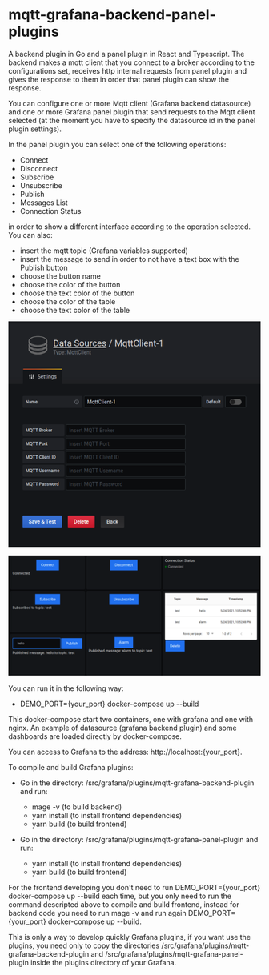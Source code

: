 # mqtt-grafana-backend-panel-plugins

A backend plugin in Go and a panel plugin in React and Typescript. 
The backend makes a mqtt client that you connect to a broker according to the configurations set, receives http internal requests from panel plugin and gives the response to them in order that panel plugin can show the response.

You can configure one or more Mqtt client (Grafana backend datasource) and one or more Grafana panel plugin that send requests to the Mqtt client selected (at the moment you have to specify the datasource id in the panel plugin settings). 

In the panel plugin you can select one of the following operations:
- Connect
- Disconnect
- Subscribe
- Unsubscribe
- Publish
- Messages List
- Connection Status

in order to show a different interface according to the operation selected.
You can also:
- insert the mqtt topic (Grafana variables supported)
- insert the message to send in order to not have a text box with the Publish button
- choose the button name
- choose the color of the button 
- choose the text color of the button
- choose the color of the table
- choose the text color of the table

![backend-plugin](https://github.com/s-torneo/mqtt-grafana-backend-panel-plugins/blob/master/img/backend-plugin.png "backend-plugin")

![panel-plugin](https://github.com/s-torneo/mqtt-grafana-backend-panel-plugins/blob/master/img/panel-plugin.png "panel-plugin")

You can run it in the following way:

- DEMO_PORT={your_port} docker-compose up --build

This docker-compose start two containers, one with grafana and one with nginx.
An example of datasource (grafana backend plugin) and some dashboards are loaded directly by docker-compose.

You can access to Grafana to the address: http://localhost:{your_port}.


To compile and build Grafana plugins:

- Go in the directory: /src/grafana/plugins/mqtt-grafana-backend-plugin and run:
  - mage -v (to build backend)
  - yarn install (to install frontend dependencies)
  - yarn build (to build frontend)
 
- Go in the directory: /src/grafana/plugins/mqtt-grafana-panel-plugin and run:
  - yarn install (to install frontend dependencies)
  - yarn build (to build frontend)
  
  
For the frontend developing you don't need to run DEMO_PORT={your_port} docker-compose up --build each time, but you only need to run the command descripted above to compile and build frontend, instead for backend code you need to run mage -v and run again DEMO_PORT={your_port} docker-compose up --build.

This is only a way to develop quickly Grafana plugins, if you want use the plugins, you need only to copy the directories /src/grafana/plugins/mqtt-grafana-backend-plugin and /src/grafana/plugins/mqtt-grafana-panel-plugin inside the plugins directory of your Grafana.
